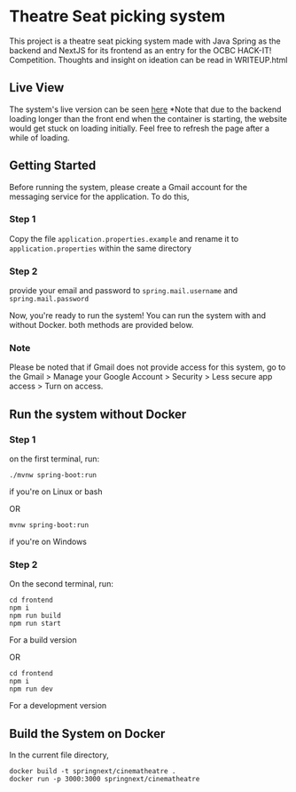 # Theatre Seat picking system

This project is a theatre seat picking system made with Java Spring as the backend and NextJS for its frontend as an entry for the OCBC HACK-IT! Competition.
Thoughts and insight on ideation can be read in WRITEUP.html

## Live View

The system's live version can be seen [here](https://peaceful-springs-56939.herokuapp.com/)
*Note that due to the backend loading longer than the front end when the container is starting, the website would get stuck on loading initially. Feel free to refresh the page after a while of loading.

## Getting Started

Before running the system, please create a Gmail account for the messaging service for the application. To do this,

### Step 1

Copy the file `application.properties.example` and rename it to `application.properties` within the same directory

### Step 2

provide your email and password to `spring.mail.username` and `spring.mail.password`

Now, you're ready to run the system! You can run the system with and without Docker. both methods are provided below.

### Note

Please be noted that if Gmail does not provide access for this system, go to the Gmail > Manage your Google Account > Security > Less secure app access > Turn on access.

## Run the system without Docker

### Step 1

on the first terminal, run:

```
./mvnw spring-boot:run
```

if you're on Linux or bash

OR

```
mvnw spring-boot:run
```

if you're on Windows

### Step 2

On the second terminal, run:

```
cd frontend
npm i
npm run build
npm run start
```

For a build version

OR

```
cd frontend
npm i
npm run dev
```

For a development version

## Build the System on Docker

In the current file directory,

```
docker build -t springnext/cinematheatre .
docker run -p 3000:3000 springnext/cinematheatre
```
